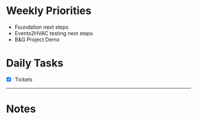 # Weekly Priorities
- Foundation next steps
- Events2HVAC testing next steps
- B&G Project Demo
# Daily Tasks
- [x] Tickets
---
# Notes

